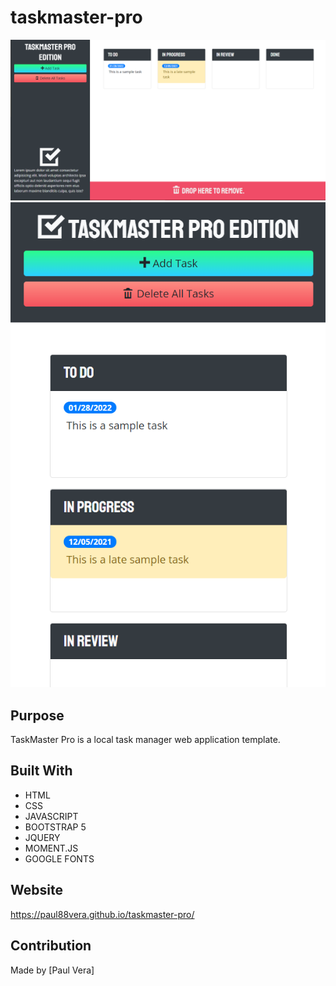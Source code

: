 # taskmaster-pro

![Screenshot](https://github.com/paul88vera/taskmaster-pro/blob/develop/assets/images/TMP_Widescreen.png)
![Screenshot](https://github.com/paul88vera/taskmaster-pro/blob/develop/assets/images/TMP_Mobile.png)

## Purpose
TaskMaster Pro is a local task manager web application template.

## Built With
* HTML
* CSS
* JAVASCRIPT
* BOOTSTRAP 5
* JQUERY
* MOMENT.JS
* GOOGLE FONTS

## Website
https://paul88vera.github.io/taskmaster-pro/

## Contribution
Made by [Paul Vera]